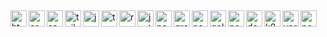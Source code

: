 ##
<div style="display:flex, gap:2px">
  <img align="left" alt="html5" width="26px" src="https://cdn.jsdelivr.net/gh/devicons/devicon@latest/icons/html5/html5-original.svg" />
  <img align="left" alt="css" width="26px" src="https://cdn.jsdelivr.net/gh/devicons/devicon@latest/icons/css3/css3-original.svg" />
  <img align="left" alt="sass" width="26px" src="https://cdn.jsdelivr.net/gh/devicons/devicon@latest/icons/sass/sass-original.svg" />
  <img align="left" alt="tailwind" width="26px" src="https://cdn.jsdelivr.net/gh/devicons/devicon@latest/icons/tailwindcss/tailwindcss-original.svg" />
  <img align="left" alt="javascrip" width="26px" src="https://cdn.jsdelivr.net/gh/devicons/devicon@latest/icons/javascript/javascript-original.svg" />
  <img align="left" alt="typescript" width="26px" src="https://cdn.jsdelivr.net/gh/devicons/devicon@latest/icons/typescript/typescript-original.svg" />
  <img align="left" alt="react" width="26px" src="https://cdn.jsdelivr.net/gh/devicons/devicon@latest/icons/react/react-original.svg" />
  <img align="left" alt="jest" width="26px" src="https://cdn.jsdelivr.net/gh/devicons/devicon@latest/icons/jest/jest-plain.svg" />
  <img align="left" alt="nextjs" width="26px" src="https://cdn.jsdelivr.net/gh/devicons/devicon@latest/icons/nextjs/nextjs-original.svg" />
  <img align="left" alt="graphql" width="26px" src="https://cdn.jsdelivr.net/gh/devicons/devicon@latest/icons/graphql/graphql-plain.svg" />
  <img align="left" alt="nodejs" width="26px" src="https://cdn.jsdelivr.net/gh/devicons/devicon@latest/icons/nodejs/nodejs-original.svg" />
  <img align="left" alt="golang" width="26px" src="https://cdn.jsdelivr.net/gh/devicons/devicon@latest/icons/go/go-original.svg" />
  <img align="left" alt="postgresql" width="26px" src="https://cdn.jsdelivr.net/gh/devicons/devicon@latest/icons/postgresql/postgresql-original.svg" />
  <img align="left" alt="docker" width="26px" src="https://cdn.jsdelivr.net/gh/devicons/devicon@latest/icons/docker/docker-original.svg" />
  <img align="left" alt="k8s" width="26px" src="https://cdn.jsdelivr.net/gh/devicons/devicon@latest/icons/kubernetes/kubernetes-original.svg" />
  <img align="left" alt="vercel" width="26px" src="https://cdn.jsdelivr.net/gh/devicons/devicon@latest/icons/vercel/vercel-original.svg" />
<!--   <img align="left" alt="aws" width="26px" src="https://cdn.jsdelivr.net/gh/devicons/devicon@latest/icons/amazonwebservices/amazonwebservices-original-wordmark.svg" /> -->
  <img align="left" alt="postman" width="26px" src="https://cdn.jsdelivr.net/gh/devicons/devicon@latest/icons/postman/postman-original.svg" />
</div>


